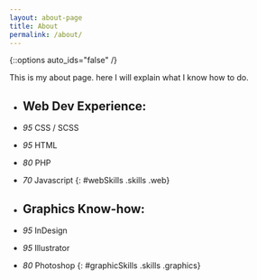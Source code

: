 ```yaml
---
layout: about-page
title: About
permalink: /about/
---
```

{::options auto_ids="false" /}

This is my about page. here I will explain what I know how to do.

* ## Web Dev Experience:
* *95* CSS / SCSS
* *95* HTML
* *80* PHP
* *70* Javascript
{: #webSkills .skills .web}

* ## Graphics Know-how:
* *95* InDesign
* *95* Illustrator
* *80* Photoshop
{: #graphicSkills .skills .graphics}

<!-- \* at gun point. -->
